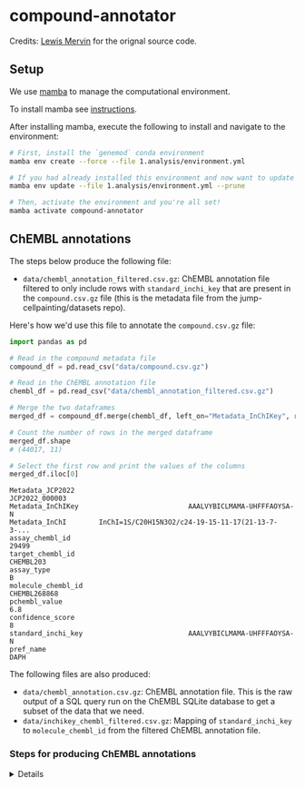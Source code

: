 # compound-annotator

Credits: [Lewis Mervin](https://github.com/lewismervin1) for the orignal source code.

## Setup

We use [mamba](https://mamba.readthedocs.io/en/latest/) to manage the computational environment.

To install mamba see [instructions](https://mamba.readthedocs.io/en/latest/installation.html).

After installing mamba, execute the following to install and navigate to the environment:

```bash
# First, install the `genemod` conda environment
mamba env create --force --file 1.analysis/environment.yml

# If you had already installed this environment and now want to update it
mamba env update --file 1.analysis/environment.yml --prune

# Then, activate the environment and you're all set!
mamba activate compound-annotator

```

## ChEMBL annotations

The steps below produce the following file:

- `data/chembl_annotation_filtered.csv.gz`: ChEMBL annotation file filtered to only include rows with `standard_inchi_key` that are present in the `compound.csv.gz` file (this is the metadata file from the jump-cellpainting/datasets repo).

Here's how we'd use this file to annotate the `compound.csv.gz` file:

```python
import pandas as pd

# Read in the compound metadata file
compound_df = pd.read_csv("data/compound.csv.gz")

# Read in the ChEMBL annotation file
chembl_df = pd.read_csv("data/chembl_annotation_filtered.csv.gz")

# Merge the two dataframes
merged_df = compound_df.merge(chembl_df, left_on="Metadata_InChIKey", right_on="standard_inchi_key")

# Count the number of rows in the merged dataframe
merged_df.shape
# (44017, 11)

# Select the first row and print the values of the columns
merged_df.iloc[0]
```

```text
Metadata_JCP2022                                         JCP2022_000003
Metadata_InChIKey                           AAALVYBICLMAMA-UHFFFAOYSA-N
Metadata_InChI        InChI=1S/C20H15N3O2/c24-19-15-11-17(21-13-7-3-...
assay_chembl_id                                                   29499
target_chembl_id                                              CHEMBL203
assay_type                                                            B
molecule_chembl_id                                         CHEMBL268868
pchembl_value                                                       6.8
confidence_score                                                      8
standard_inchi_key                          AAALVYBICLMAMA-UHFFFAOYSA-N
pref_name                                                          DAPH
```

The following files are also produced:

- `data/chembl_annotation.csv.gz`: ChEMBL annotation file. This is the raw output of a SQL query run on the ChEMBL SQLite database to get a subset of the data that we need.
- `data/inchikey_chembl_filtered.csv.gz`: Mapping of `standard_inchi_key` to `molecule_chembl_id` from the filtered ChEMBL annotation file.

### Steps for producing ChEMBL annotations

<details>

#### Create annotation file

On a VM with >40G disk space, download ChEMBL SQLite database (4.2G compressed, 23G uncompressed)

```sh
wget https://ftp.ebi.ac.uk/pub/databases/chembl/ChEMBLdb/latest/chembl_31_sqlite.tar.gz
tar -xvzf chembl_31_sqlite.tar.gz
tree chembl_31
# chembl_31
# └── chembl_31_sqlite
#     ├── INSTALL_sqlite
#     └── chembl_31.db
```

Run a SQL query to extract ChEMBL annotation

```sh
sqlite3 -header -csv chembl_31/chembl_31_sqlite/chembl_31.db < sql/extract_chembl_annotation.sql | gzip > data/chembl_annotation.csv.gz
```

View the top 5 rows of the annotation file

```sh
python csv2md.py <(gzcat data/chembl_annotation.csv.gz|head -n 5)
```

| assay_chembl_id | target_chembl_id | assay_type | molecule_chembl_id | pchembl_value | confidence_score | standard_inchi_key          | pref_name |
|-----------------|------------------|------------|--------------------|---------------|------------------|-----------------------------|-----------|
| 1714633         | CHEMBL3987582    | B          | CHEMBL4107559      | 6.07          | 7                | UVVXRMZCPKQLAO-OAHLLOKOSA-N |           |
| 1714649         | CHEMBL3987582    | B          | CHEMBL4107559      | 5.86          | 7                | UVVXRMZCPKQLAO-OAHLLOKOSA-N |           |
| 1714633         | CHEMBL3987582    | B          | CHEMBL4108338      | 6.15          | 7                | OZBMIGDQBBMIRA-CQSZACIVSA-N |           |
| 1714649         | CHEMBL3987582    | B          | CHEMBL4108338      | 5.84          | 7                | OZBMIGDQBBMIRA-CQSZACIVSA-N |           |

Count the number of rows in the annotation file

```sh
gzcat data/chembl_annotation.csv.gz | wc -l
# 1185184
```

Count the number of unique values of each column in the annotation file

```sh
function count_unique_values() {
    data_file=$1
    colnames=$2
    for colname in ${colnames}; do
        echo -n $colname:
        gzcat ${data_file} | csvcut -c ${colname} | tail -n +2 | sort | uniq | wc -l | tr -s " "
    done
}
```

```sh
data_file=data/chembl_annotation.csv.gz
colnames="assay_chembl_id target_chembl_id assay_type molecule_chembl_id standard_inchi_key pref_name"
count_unique_values ${data_file} "${colnames}"
```

```text
assay_chembl_id: 99298
target_chembl_id: 3076
assay_type: 2
molecule_chembl_id: 556272
standard_inchi_key: 56272
pref_name: 6536
```

#### Create filtered annotation file

Filter the annotation file to only include rows with `standard_inchi_key` that are present in the `compound.csv.gz` file

```sh
wget https://raw.githubusercontent.com/jump-cellpainting/datasets/0682dd2d52e4d68208ab4af3a0bd114ca557cb0e/metadata/compound.csv.gz
mv compound.csv.gz data/
```

```sh
gzcat data/compound.csv.gz | csvcut -c Metadata_InChIKey| tail -n +2 | sort | uniq > data/compound_inchi_key.txt
```

Now find rows in `data/chembl_annotation.csv` that have `standard_inchi_key` that are present in `data/compound_inchi_key.txt`

```sh
csvgrep -c standard_inchi_key -f data/compound_inchi_key.txt <(gzcat data/chembl_annotation.csv.gz) | gzip > data/chembl_annotation_filtered.csv.gz
```

Count the number of rows in the filtered annotation file

```sh
gzcat data/chembl_annotation_filtered.csv.gz | wc -l
# 44018
```

Count the number of unique values of each column in the filtered annotation file

```sh
data_file=data/chembl_annotation_filtered.csv.gz
colnames="assay_chembl_id target_chembl_id assay_type molecule_chembl_id standard_inchi_key pref_name"
count_unique_values ${data_file} "${colnames}"
```

```text
assay_chembl_id: 18856
target_chembl_id: 1744
assay_type: 2
molecule_chembl_id: 4718
standard_inchi_key: 4718
pref_name: 1340
```

Here are all the commands in one place to create `chembl_annotation_filtered.csv.gz` from `chembl_annotation.csv.gz` and `compound.csv.gz`:

```sh
commit=0682dd2d52e4d68208ab4af3a0bd114ca557cb0e

wget https://raw.githubusercontent.com/jump-cellpainting/datasets/${commit}/metadata/compound.csv.gz

mv compound.csv.gz data/

gzcat data/compound.csv.gz | csvcut -c Metadata_InChIKey| tail -n +2 | sort | uniq > data/compound_inchi_key.txt

csvgrep -c standard_inchi_key -f data/compound_inchi_key.txt <(gzcat data/chembl_annotation.csv.gz) | gzip > data/chembl_annotation_filtered.csv.gz
```

#### Create mapping between `standard_inchi_key` and `chembl_id`

Run SQL query to get mapping between `standard_inchi_key` and `chembl_id`

```sh
sqlite3 -header -csv chembl_31/chembl_31_sqlite/chembl_31.db < sql/extract_chembl_inchikey_mapping.sql  | gzip > data/inchikey_chembl.csv.gz
```

View the top 5 rows of the `inchikey_chembl.csv.gz` file

```sh
python csv2md.py <(gzcat data/inchikey_chembl.csv.gz|head -n 5)
```

| molecule_chembl_id | standard_inchi_key          | pref_name |
|--------------------|-----------------------------|-----------|
| CHEMBL592894       | AAAJHRMBUHXWLD-UHFFFAOYSA-N |           |
| CHEMBL268868       | AAALVYBICLMAMA-UHFFFAOYSA-N | DAPH      |
| CHEMBL1734241      | AAAZRMGPBSWFDK-UHFFFAOYSA-N |           |
| CHEMBL3449946      | AABSTWCOLWSFRA-UHFFFAOYSA-N |           |

Count the number of rows in the `inchikey_chembl.csv.gz` file

```sh
gzcat data/inchikey_chembl.csv.gz | wc -l
# 2304876
```

Count the number of rows in the `compound_inchi_key.txt` file

```sh
wc -l data/compound_inchi_key.txt
# 116753
```

Now find rows in `data/inchikey_chembl.csv.gz` that have `standard_inchi_key` that are present in `data/compound_inchi_key.txt`

```sh
csvgrep -c standard_inchi_key -f data/compound_inchi_key.txt <(gzcat data/inchikey_chembl.csv.gz) | gzip > data/inchikey_chembl_filtered.csv.gz
```

Count the number of unique values of each column in `inchikey_chembl_filtered.csv.gz`

```sh
data_file=data/inchikey_chembl_filtered.csv.gz
colnames="molecule_chembl_id standard_inchi_key pref_name"
count_unique_values ${data_file} "${colnames}"
```

```text
molecule_chembl_id: 30072
standard_inchi_key: 30072
pref_name: 2508
```

</details>
